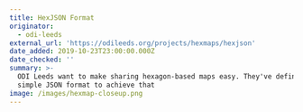 ```yaml
---
title: HexJSON Format
originator:
  - odi-leeds
external_url: 'https://odileeds.org/projects/hexmaps/hexjson'
date_added: 2019-10-23T23:00:00.000Z
date_checked: ''
summary: >-
  ODI Leeds want to make sharing hexagon-based maps easy. They've defined a
  simple JSON format to achieve that
image: /images/hexmap-closeup.png
---
```


